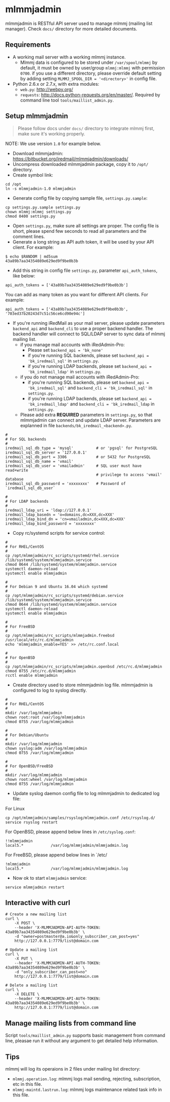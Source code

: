 # mlmmjadmin

mlmmjadmin is RESTful API server used to manage mlmmj (mailing list manager).
Check `docs/` directory for more detailed documents.

## Requirements

* A working mail server with a working mlmmj instance.
    * Mlmmj data is configured to be stored under `/var/spool/mlmmj` by
      default, it must be owned by user/group `mlmmj:mlmmj` with permission
      `0700`. if you use a different directory, please override default setting
      by adding setting `MLMMJ_SPOOL_DIR = '<directory>'` in config file.
* Python 2.6.x or 2.7.x, with extra modules:
    * `web.py`: <http://webpy.org/>
    * `requests`: <http://docs.python-requests.org/en/master/>. Required by
      command line tool `tools/maillist_admin.py`.

## Setup mlmmjadmin

> Please follow docs under `docs/` directory to integrate mlmmj first, make
> sure it's working properly.

NOTE: We use version `1.0` for example below.

* Download mlmmjadmin: <https://bitbucket.org/iredmail/mlmmjadmin/downloads/>
* Uncompress downloaded mlmmjadmin package, copy it to `/opt/` directory.
* Create symbol link:

```
cd /opt
ln -s mlmmjadmin-1.0 mlmmjadmin
```

* Generate config file by copying sample file, `settings.py.sample`:

```
cp settings.py.sample settings.py
chown mlmmj:mlmmj settings.py
chmod 0400 settings.py
```

* Open `settings.py`, make sure all settings are proper. The config file is
  short, please spend few seconds to read all parameters and the comment lines.
* Generate a long string as API auth token, it will be used by your API client.
  For example:

```
$ echo $RANDOM | md5sum
43a89b7aa34354089e629ed9f9be0b3b
```

* Add this string in config file `settings.py`, parameter `api_auth_tokens`,
  like below:

```
api_auth_tokens = ['43a89b7aa34354089e629ed9f9be0b3b']
```

You can add as many token as you want for different API clients. For example:

```
api_auth_tokens = ['43a89b7aa34354089e629ed9f9be0b3b', '703ed37b20243d7c51c56ce6cd90e94c']
```

* If you're running iRedMail as your mail server, please update parameters
  `backend_api` and `backend_cli` to use a proper backend handler. The backend
  handler will connect to SQL/LDAP server to sync data of mlmmj mailing list.
    * if you manage mail accounts with iRedAdmin-Pro:
        * Please set `backend_api = 'bk_none'`
        * if you're running SQL backends, please set
          `backend_api = 'bk_iredmail_sql'` in `settings.py`.
        * if you're running LDAP backends, please set
          `backend_api = 'bk_iredmail_ldap'` in `settings.py`.
    * if you do not manage mail accounts with iRedAdmin-Pro:
        * if you're running SQL backends, please set
          `backend_api = 'bk_iredmail_sql'` and
          `backend_cli = 'bk_iredmail_sql'` in `settings.py`.
        * if you're running LDAP backends, please set
          `backend_api = 'bk_iredmail_ldap'` and
          `backend_cli = 'bk_iredmail_ldap` in `settings.py`.
    * Please add extra __REQUIRED__ parameters in `settings.py`, so that
      mlmmjadmin can connect and update LDAP server. Parameters are explanned
      in file `backends/bk_iredmail_<backend>.py`.

```
#
# For SQL backends
#
iredmail_sql_db_type = 'mysql'          # or 'pgsql' for PostgreSQL
iredmail_sql_db_server = '127.0.0.1'
iredmail_sql_db_port = 3306             # or 5432 for PostgreSQL
iredmail_sql_db_name = 'vmail'
iredmail_sql_db_user = 'vmailadmin'     # SQL user must have read+write
                                        # privilege to access 'vmail' database
iredmail_sql_db_password = 'xxxxxxxx'   # Password of `iredmail_sql_db_user`

#
# For LDAP backends
#
iredmail_ldap_uri = 'ldap://127.0.0.1'
iredmail_ldap_basedn = 'o=domains,dc=XXX,dc=XXX'
iredmail_ldap_bind_dn = 'cn=vmailadmin,dc=XXX,dc=XXX'
iredmail_ldap_bind_password = 'xxxxxxxx'
```

* Copy rc/systemd scripts for service control:

```
#
# For RHEL/CentOS
#
cp /opt/mlmmjadmin/rc_scripts/systemd/rhel.service /lib/systemd/system/mlmmjadmin.service
chmod 0644 /lib/systemd/system/mlmmjadmin.service
systemctl daemon-reload
systemctl enable mlmmjadmin

#
# For Debian 9 and Ubuntu 16.04 which systemd
#
cp /opt/mlmmjadmin/rc_scripts/systemd/debian.service /lib/systemd/system/mlmmjadmin.service
chmod 0644 /lib/systemd/system/mlmmjadmin.service
systemctl daemon-reload
systemctl enable mlmmjadmin

#
# For FreeBSD
#
cp /opt/mlmmjadmin/rc_scripts/mlmmjadmin.freebsd /usr/local/etc/rc.d/mlmmjadmin
echo 'mlmmjadmin_enable=YES' >> /etc/rc.conf.local

#
# For OpenBSD
#
cp /opt/mlmmjadmin/rc_scripts/mlmmjadmin.openbsd /etc/rc.d/mlmmjadmin
chmod 0755 /etc/rc.d/mlmmjadmin
rcctl enable mlmmjadmin
```


* Create directory used to store mlmmjadmin log file. mlmmjadmin is
  configured to log to syslog directly.

```
#
# For RHEL/CentOS
#
mkdir /var/log/mlmmjadmin
chown root:root /var/log/mlmmjadmin
chmod 0755 /var/log/mlmmjadmin

#
# For Debian/Ubuntu
#
mkdir /var/log/mlmmjadmin
chown syslog:adm /var/log/mlmmjadmin
chmod 0755 /var/log/mlmmjadmin

#
# For OpenBSD/FreeBSD
#
mkdir /var/log/mlmmjadmin
chown root:wheel /var/log/mlmmjadmin
chmod 0755 /var/log/mlmmjadmin
```

* Update syslog daemon config file to log mlmmjadmin to dedicated log file:

For Linux
```
cp /opt/mlmmjadmin/samples/rsyslog/mlmmjadmin.conf /etc/rsyslog.d/
service rsyslog restart
```

For OpenBSD, please append below lines in `/etc/syslog.conf`:

```
!!mlmmjadmin
local5.*            /var/log/mlmmjadmin/mlmmjadmin.log
```

For FreeBSD, please append below lines in `/etc/

```
!mlmmjadmin
local5.*            /var/log/mlmmjadmin/mlmmjadmin.log
```

* Now ok to start `mlmmjadmin` service:

```
service mlmmjadmin restart
```

## Interactive with curl

```
# Create a new mailing list
curl \
    -X POST \
    --header 'X-MLMMJADMIN-API-AUTH-TOKEN: 43a89b7aa34354089e629ed9f9be0b3b' \
    -d "owner=postmaster@a.io&only_subscriber_can_post=yes"
    http://127.0.0.1:7779/list@domain.com

# Update a mailing list
curl \
    -X PUT \
    --header 'X-MLMMJADMIN-API-AUTH-TOKEN: 43a89b7aa34354089e629ed9f9be0b3b' \
    -d "only_subscriber_can_post=no"
    http://127.0.0.1:7779/list@domain.com

# Delete a mailing list
curl \
    -X DELETE \
    --header 'X-MLMMJADMIN-API-AUTH-TOKEN: 43a89b7aa34354089e629ed9f9be0b3b' \
    http://127.0.0.1:7779/list@domain.com
```

## Manage mailing lists from command line

Script `tools/maillist_admin.py` supports basic management from command line,
pleasae run it without any argument to get detailed help information.

## Tips

mlmmj will log its operaions in 2 files under mailing list directory:

* `mlmmj.operation.log`: mlmmj logs mail sending, rejecting, subscription, etc
  in this file.
* `mlmmj-maintd.lastrun.log`: mlmmj logs maintenance related task info in this file.
